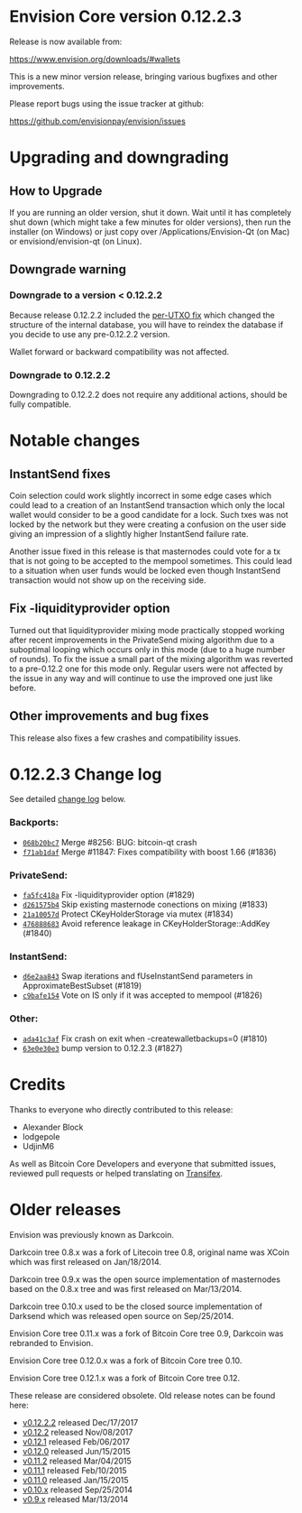 Envision Core version 0.12.2.3
==========================

Release is now available from:

  <https://www.envision.org/downloads/#wallets>

This is a new minor version release, bringing various bugfixes and other
improvements.

Please report bugs using the issue tracker at github:

  <https://github.com/envisionpay/envision/issues>


Upgrading and downgrading
=========================

How to Upgrade
--------------

If you are running an older version, shut it down. Wait until it has completely
shut down (which might take a few minutes for older versions), then run the
installer (on Windows) or just copy over /Applications/Envision-Qt (on Mac) or
envisiond/envision-qt (on Linux).

Downgrade warning
-----------------

### Downgrade to a version < 0.12.2.2

Because release 0.12.2.2 included the [per-UTXO fix](release-notes/envision/release-notes-0.12.2.2.md#per-utxo-fix)
which changed the structure of the internal database, you will have to reindex
the database if you decide to use any pre-0.12.2.2 version.

Wallet forward or backward compatibility was not affected.

### Downgrade to 0.12.2.2

Downgrading to 0.12.2.2 does not require any additional actions, should be
fully compatible.

Notable changes
===============

InstantSend fixes
-----------------

Coin selection could work slightly incorrect in some edge cases which could
lead to a creation of an InstantSend transaction which only the local wallet
would consider to be a good candidate for a lock. Such txes was not locked by
the network but they were creating a confusion on the user side giving an
impression of a slightly higher InstantSend failure rate.

Another issue fixed in this release is that masternodes could vote for a tx
that is not going to be accepted to the mempool sometimes. This could lead to
a situation when user funds would be locked even though InstantSend transaction
would not show up on the receiving side.

Fix -liquidityprovider option
-----------------------------

Turned out that liquidityprovider mixing mode practically stopped working after
recent improvements in the PrivateSend mixing algorithm due to a suboptimal
looping which occurs only in this mode (due to a huge number of rounds). To fix
the issue a small part of the mixing algorithm was reverted to a pre-0.12.2 one
for this mode only. Regular users were not affected by the issue in any way and
will continue to use the improved one just like before.

Other improvements and bug fixes
--------------------------------

This release also fixes a few crashes and compatibility issues.


0.12.2.3 Change log
===================

See detailed [change log](https://github.com/envisionpay/envision/compare/v0.12.2.2...envisionpay:v0.12.2.3) below.

### Backports:
- [`068b20bc7`](https://github.com/envisionpay/envision/commit/068b20bc7) Merge #8256: BUG: bitcoin-qt crash
- [`f71ab1daf`](https://github.com/envisionpay/envision/commit/f71ab1daf) Merge #11847: Fixes compatibility with boost 1.66 (#1836)

### PrivateSend:
- [`fa5fc418a`](https://github.com/envisionpay/envision/commit/fa5fc418a) Fix -liquidityprovider option (#1829)
- [`d261575b4`](https://github.com/envisionpay/envision/commit/d261575b4) Skip existing masternode conections on mixing (#1833)
- [`21a10057d`](https://github.com/envisionpay/envision/commit/21a10057d) Protect CKeyHolderStorage via mutex (#1834)
- [`476888683`](https://github.com/envisionpay/envision/commit/476888683) Avoid reference leakage in CKeyHolderStorage::AddKey (#1840)

### InstantSend:
- [`d6e2aa843`](https://github.com/envisionpay/envision/commit/d6e2aa843) Swap iterations and fUseInstantSend parameters in ApproximateBestSubset (#1819)
- [`c9bafe154`](https://github.com/envisionpay/envision/commit/c9bafe154) Vote on IS only if it was accepted to mempool (#1826)

### Other:
- [`ada41c3af`](https://github.com/envisionpay/envision/commit/ada41c3af) Fix crash on exit when -createwalletbackups=0 (#1810)
- [`63e0e30e3`](https://github.com/envisionpay/envision/commit/63e0e30e3) bump version to 0.12.2.3 (#1827)

Credits
=======

Thanks to everyone who directly contributed to this release:

- Alexander Block
- lodgepole
- UdjinM6

As well as Bitcoin Core Developers and everyone that submitted issues,
reviewed pull requests or helped translating on
[Transifex](https://www.transifex.com/projects/p/envision/).


Older releases
==============

Envision was previously known as Darkcoin.

Darkcoin tree 0.8.x was a fork of Litecoin tree 0.8, original name was XCoin
which was first released on Jan/18/2014.

Darkcoin tree 0.9.x was the open source implementation of masternodes based on
the 0.8.x tree and was first released on Mar/13/2014.

Darkcoin tree 0.10.x used to be the closed source implementation of Darksend
which was released open source on Sep/25/2014.

Envision Core tree 0.11.x was a fork of Bitcoin Core tree 0.9,
Darkcoin was rebranded to Envision.

Envision Core tree 0.12.0.x was a fork of Bitcoin Core tree 0.10.

Envision Core tree 0.12.1.x was a fork of Bitcoin Core tree 0.12.

These release are considered obsolete. Old release notes can be found here:

- [v0.12.2.2](release-notes/envision/release-notes-0.12.2.2.md) released Dec/17/2017
- [v0.12.2](release-notes/envision/release-notes-0.12.2.md) released Nov/08/2017
- [v0.12.1](release-notes/envision/release-notes-0.12.1.md) released Feb/06/2017
- [v0.12.0](release-notes/envision/release-notes-0.12.0.md) released Jun/15/2015
- [v0.11.2](release-notes/envision/release-notes-0.11.2.md) released Mar/04/2015
- [v0.11.1](release-notes/envision/release-notes-0.11.1.md) released Feb/10/2015
- [v0.11.0](release-notes/envision/release-notes-0.11.0.md) released Jan/15/2015
- [v0.10.x](release-notes/envision/release-notes-0.10.0.md) released Sep/25/2014
- [v0.9.x](release-notes/envision/release-notes-0.9.0.md) released Mar/13/2014

